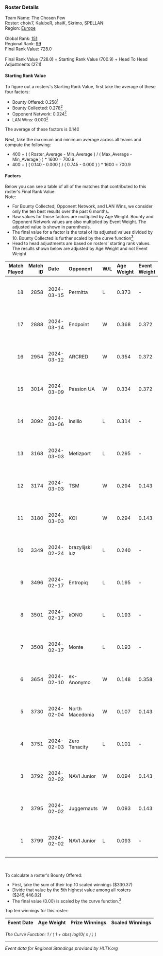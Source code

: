 ### Roster Details<br />
Team Name: The Chosen Few<br />
Roster: choiv7, KalubeR, shaiK, Skrimo, SPELLAN<br />
Region: [Europe]( ../standings_europe.md)<br />
<br />
Global Rank: [151](../standings_global.md)<br />
Regional Rank: [99]( ../standings_europe.md)<br />
Final Rank Value:  728.0<br />
<br />
Final Rank Value (728.0) = Starting Rank Value (700.9) + Head To Head Adjustments (27.1)<br />

#### Starting Rank Value<br />
To figure out a rosters's Starting Rank Value, first take the average of these four factors:<br />
- Bounty Offered: 0.258[<sup>1</sup>](#table2)
- Bounty Collected: 0.278[<sup>2</sup>](#table1)
- Opponent Network: 0.024[<sup>2</sup>](#table1)
- LAN Wins: 0.000[<sup>2</sup>](#table1)

The average of these factors is 0.140<br />
<br />
Next, take the maximum and minimum average across all teams and compute the following:<br />
- 400 + ( ( Roster_Average - Min_Average ) / ( Max_Average - Min_Average ) ) * 1600 = 700.9
- 400 + ( ( 0.140 - 0.000 ) / ( 0.745 - 0.000 ) ) * 1600 = 700.9


#### Factors<br />
Below you can see a table of all of the matches that contributed to this roster's Final Rank Value.<br />
Note:<br />

- For Bounty Collected, Opponent Network, and LAN Wins, we consider only the ten best results over the past 6 months.
- Raw values for those factors are multiplied by Age Weight. Bounty and Opponent Network values are also multiplied by Event Weight. The adjusted value is shown in parenthesis.
- The final value for a factor is the total of its adjusted values divided by 10. Bounty Collected is further scaled by the curve function[<sup>3</sup>](#curveFunction)
- Head to head adjustments are based on rosters' starting rank values. The results shown below are adjusted by Age Weight and not Event Weight
<span id="table1"></span><br />


| Match Played | Match ID | Date       | Opponent        | W/L | Age Weight | Event Weight | Bounty Collected | Opponent Network | LAN Wins  | H2H Adj. | Roster                                  |
| -: | -: | :- | :- | :- | :- | :- | :- | :- | :- | -: | :- |
|           18 |     2858 | 2024-03-15 | Permitta        | L   | 0.373      | -            | -                | -                | -         |    -2.12 | choiv7, KalubeR, shaiK, Skrimo, SPELLAN |
|           17 |     2888 | 2024-03-14 | Endpoint        | W   | 0.368      | 0.372        | 0.018 (0.002)    | 0.498 (0.068)    | 0 (0.000) |     8.67 | choiv7, KalubeR, shaiK, Skrimo, SPELLAN |
|           16 |     2954 | 2024-03-12 | ARCRED          | W   | 0.354      | 0.372        | 0.057 (0.008)    | 0.354 (0.047)    | 0 (0.000) |     8.26 | choiv7, KalubeR, shaiK, Skrimo, SPELLAN |
|           15 |     3014 | 2024-03-09 | Passion UA      | W   | 0.334      | 0.372        | 0.087 (0.011)    | 0.847 (0.105)    | 0 (0.000) |     8.99 | choiv7, KalubeR, shaiK, Skrimo, SPELLAN |
|           14 |     3092 | 2024-03-06 | Insilio         | L   | 0.314      | -            | -                | -                | -         |    -1.96 | choiv7, KalubeR, shaiK, Skrimo, SPELLAN |
|           13 |     3168 | 2024-03-03 | Metizport       | L   | 0.295      | -            | -                | -                | -         |    -1.70 | choiv7, KalubeR, shaiK, Skrimo, SPELLAN |
|           12 |     3174 | 2024-03-03 | TSM             | W   | 0.294      | 0.143        | 0.009 (0.000)    | 0.083 (0.003)    | 0 (0.000) |     5.06 | choiv7, KalubeR, shaiK, Skrimo, SPELLAN |
|           11 |     3180 | 2024-03-03 | KOI             | W   | 0.294      | 0.143        | 0.091 (0.004)    | 0.448 (0.019)    | 0 (0.000) |     8.73 | choiv7, KalubeR, shaiK, Skrimo, SPELLAN |
|           10 |     3349 | 2024-02-24 | brazylijski luz | L   | 0.240      | -            | -                | -                | -         |    -2.33 | choiv7, KalubeR, shaiK, Skrimo, SPELLAN |
|            9 |     3496 | 2024-02-17 | Entropiq        | L   | 0.195      | -            | -                | -                | -         |    -4.05 | choiv7, KalubeR, shaiK, Skrimo, SPELLAN |
|            8 |     3501 | 2024-02-17 | kONO            | L   | 0.193      | -            | -                | -                | -         |    -1.76 | choiv7, KalubeR, shaiK, Skrimo, SPELLAN |
|            7 |     3508 | 2024-02-17 | Monte           | L   | 0.193      | -            | -                | -                | -         |    -0.52 | choiv7, KalubeR, shaiK, Skrimo, SPELLAN |
|            6 |     3654 | 2024-02-10 | ex-Anonymo      | W   | 0.148      | 0.358        | 0.000 (0.000)    | 0.000 (0.000)    | 0 (0.000) |     0.72 | choiv7, KalubeR, shaiK, Skrimo, SPELLAN |
|            5 |     3730 | 2024-02-04 | North Macedonia | W   | 0.107      | 0.143        | 0.000 (0.000)    | 0.008 (0.000)    | 0 (0.000) |     0.82 | choiv7, KalubeR, shaiK, Skrimo, SPELLAN |
|            4 |     3751 | 2024-02-03 | Zero Tenacity   | L   | 0.101      | -            | -                | -                | -         |    -0.30 | choiv7, KalubeR, shaiK, Skrimo, SPELLAN |
|            3 |     3792 | 2024-02-02 | NAVI Junior     | W   | 0.094      | 0.143        | 0.006 (0.000)    | 0.051 (0.001)    | 0 (0.000) |     1.54 | choiv7, KalubeR, shaiK, Skrimo, SPELLAN |
|            2 |     3795 | 2024-02-02 | Juggernauts     | W   | 0.093      | 0.143        | 0.000 (0.000)    | 0.000 (0.000)    | 0 (0.000) |     0.46 | choiv7, KalubeR, shaiK, Skrimo, SPELLAN |
|            1 |     3799 | 2024-02-02 | NAVI Junior     | L   | 0.093      | -            | -                | -                | -         |    -1.40 | choiv7, KalubeR, shaiK, Skrimo, SPELLAN |

<br />
<span id="table2"></span><br />
To calculate a roster's Bounty Offered:<br />

- First, take the sum of their top 10 scaled winnings ($330.37)
- Divide that value by the 5th highest value among all rosters ($245,446.02)
- The final value (0.00) is scaled by the curve function.[<sup>3</sup>](#curveFunction)

Top ten winnings for this roster:<br />

| Event Date | Age Weight | Prize Winnings | Scaled Winnings |
| :- | -: | :- | :- |


<span id="curveFunction"></span>_The Curve Function: 1 / ( 1 + abs( log10( x ) ) )_<br />

---
_Event data for Regional Standings provided by HLTV.org_<br />
